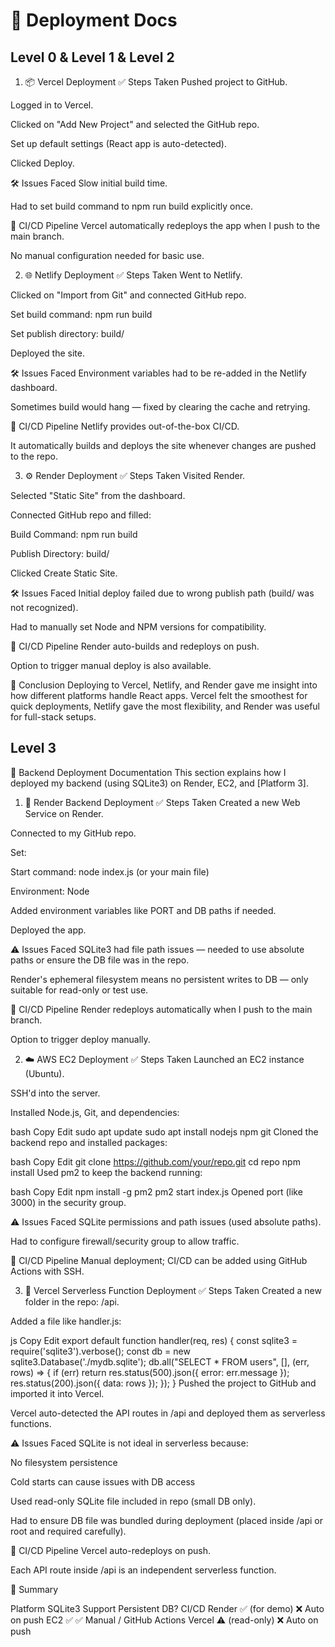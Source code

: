 # 📘 Deployment Docs

## Level 0 & Level 1 & Level 2

1. 📦 Vercel Deployment
✅ Steps Taken
Pushed project to GitHub.

Logged in to Vercel.

Clicked on "Add New Project" and selected the GitHub repo.

Set up default settings (React app is auto-detected).

Clicked Deploy.

🛠 Issues Faced
Slow initial build time.

Had to set build command to npm run build explicitly once.

🔁 CI/CD Pipeline
Vercel automatically redeploys the app when I push to the main branch.

No manual configuration needed for basic use.

2. 🌐 Netlify Deployment
✅ Steps Taken
Went to Netlify.

Clicked on "Import from Git" and connected GitHub repo.

Set build command: npm run build

Set publish directory: build/

Deployed the site.

🛠 Issues Faced
Environment variables had to be re-added in the Netlify dashboard.

Sometimes build would hang — fixed by clearing the cache and retrying.

🔁 CI/CD Pipeline
Netlify provides out-of-the-box CI/CD.

It automatically builds and deploys the site whenever changes are pushed to the repo.

3. ⚙️ Render Deployment
✅ Steps Taken
Visited Render.

Selected "Static Site" from the dashboard.

Connected GitHub repo and filled:

Build Command: npm run build

Publish Directory: build/

Clicked Create Static Site.

🛠 Issues Faced
Initial deploy failed due to wrong publish path (build/ was not recognized).

Had to manually set Node and NPM versions for compatibility.

🔁 CI/CD Pipeline
Render auto-builds and redeploys on push.

Option to trigger manual deploy is also available.

🧪 Conclusion
Deploying to Vercel, Netlify, and Render gave me insight into how different platforms handle React apps. Vercel felt the smoothest for quick deployments, Netlify gave the most flexibility, and Render was useful for full-stack setups.

## Level 3

🧩 Backend Deployment Documentation
This section explains how I deployed my backend (using SQLite3) on Render, EC2, and [Platform 3].

1. 🚀 Render Backend Deployment
✅ Steps Taken
Created a new Web Service on Render.

Connected to my GitHub repo.

Set:

Start command: node index.js (or your main file)

Environment: Node

Added environment variables like PORT and DB paths if needed.

Deployed the app.

⚠️ Issues Faced
SQLite3 had file path issues — needed to use absolute paths or ensure the DB file was in the repo.

Render's ephemeral filesystem means no persistent writes to DB — only suitable for read-only or test use.

🔁 CI/CD Pipeline
Render redeploys automatically when I push to the main branch.

Option to trigger deploy manually.

2. ☁️ AWS EC2 Deployment
✅ Steps Taken
Launched an EC2 instance (Ubuntu).

SSH'd into the server.

Installed Node.js, Git, and dependencies:

bash
Copy
Edit
sudo apt update
sudo apt install nodejs npm git
Cloned the backend repo and installed packages:

bash
Copy
Edit
git clone https://github.com/your/repo.git
cd repo
npm install
Used pm2 to keep the backend running:

bash
Copy
Edit
npm install -g pm2
pm2 start index.js
Opened port (like 3000) in the security group.

⚠️ Issues Faced
SQLite permissions and path issues (used absolute paths).

Had to configure firewall/security group to allow traffic.

🔁 CI/CD Pipeline
Manual deployment; CI/CD can be added using GitHub Actions with SSH.

3. 🧬 Vercel Serverless Function Deployment
✅ Steps Taken
Created a new folder in the repo: /api.

Added a file like handler.js:

js
Copy
Edit
export default function handler(req, res) {
  const sqlite3 = require('sqlite3').verbose();
  const db = new sqlite3.Database('./mydb.sqlite');
  db.all("SELECT * FROM users", [], (err, rows) => {
    if (err) return res.status(500).json({ error: err.message });
    res.status(200).json({ data: rows });
  });
}
Pushed the project to GitHub and imported it into Vercel.

Vercel auto-detected the API routes in /api and deployed them as serverless functions.

⚠️ Issues Faced
SQLite is not ideal in serverless because:

No filesystem persistence

Cold starts can cause issues with DB access

Used read-only SQLite file included in repo (small DB only).

Had to ensure DB file was bundled during deployment (placed inside /api or root and required carefully).

🔁 CI/CD Pipeline
Vercel auto-redeploys on push.

Each API route inside /api is an independent serverless function.

🧠 Summary

Platform	SQLite3 Support	Persistent DB?	CI/CD
Render	✅ (for demo)	❌	Auto on push
EC2	✅	✅	Manual / GitHub Actions
Vercel	⚠️ (read-only)	❌	Auto on push
